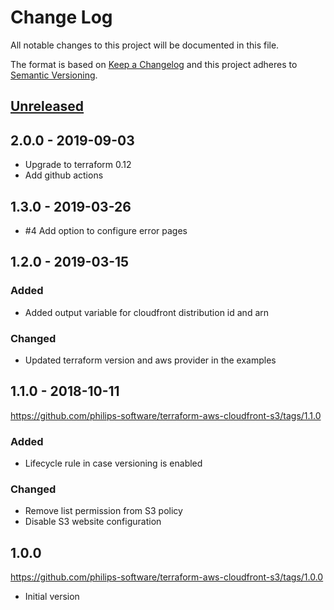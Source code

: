 # Change Log
All notable changes to this project will be documented in this file.

The format is based on [Keep a Changelog](http://keepachangelog.com/)
and this project adheres to [Semantic Versioning](http://semver.org/).

## [Unreleased]

## 2.0.0 - 2019-09-03
- Upgrade to terraform 0.12
- Add github actions
  
## 1.3.0 - 2019-03-26
- #4 Add option to configure error pages

## 1.2.0 - 2019-03-15
### Added
- Added output variable for cloudfront distribution id and arn

### Changed
- Updated terraform version and aws provider in the examples

## 1.1.0 - 2018-10-11
https://github.com/philips-software/terraform-aws-cloudfront-s3/tags/1.1.0
### Added
- Lifecycle rule in case versioning is enabled

### Changed
- Remove list permission from S3 policy
- Disable S3 website configuration

## 1.0.0
https://github.com/philips-software/terraform-aws-cloudfront-s3/tags/1.0.0
- Initial version

[Unreleased]: https://github.com/philips-software/terraform-aws-cloudfront-s3/compare/2.0.0...HEAD
[2.0.0]: https://github.com/philips-software/terraform-aws-cloudfront-s3/compare/1.3.0...2.0.0
[1.3.0]: https://github.com/philips-software/terraform-aws-cloudfront-s3/compare/1.2.0...1.3.0
[1.2.0]: https://github.com/philips-software/terraform-aws-cloudfront-s3/compare/1.1.0...1.2.0
[1.1.0]: https://github.com/philips-software/terraform-aws-cloudfront-s3/compare/1.0.0...1.1.0
